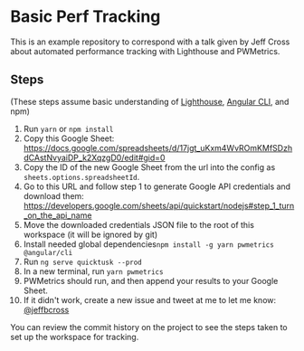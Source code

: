 # Basic Perf Tracking

This is an example repository to correspond with a talk given by Jeff Cross about automated performance tracking with Lighthouse and PWMetrics.

## Steps

(These steps assume basic understanding of [Lighthouse](https://developers.google.com/web/tools/lighthouse/), [Angular CLI](https://angular.io/cli), and npm)

1. Run `yarn` or `npm install`
2. Copy this Google Sheet: https://docs.google.com/spreadsheets/d/17jgt_uKxm4WvROmKMfSDzhdCAstNvyaiDP_k2XqzgD0/edit#gid=0
3. Copy the ID of the new Google Sheet from the url into the config as `sheets.options.spreadsheetId`.
4. Go to this URL and follow step 1 to generate Google API credentials and download them: https://developers.google.com/sheets/api/quickstart/nodejs#step_1_turn_on_the_api_name
5. Move the downloaded credentials JSON file to the root of this workspace (it will be ignored by git)
6. Install needed global dependencies`npm install -g yarn pwmetrics @angular/cli`
7. Run `ng serve quicktusk --prod`
8. In a new terminal, run `yarn pwmetrics`
9. PWMetrics should run, and then append your results to your Google Sheet.
10. If it didn't work, create a new issue and tweet at me to let me know: [@jeffbcross](https://twitter.com/jeffbcross)

You can review the commit history on the project to see the steps taken to set up the workspace for tracking.
